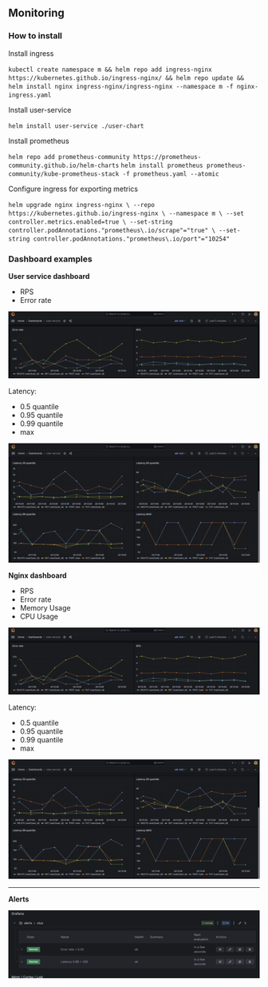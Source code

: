 ## Monitoring

### How to install

Install ingress

`kubectl create namespace m && helm repo add ingress-nginx https://kubernetes.github.io/ingress-nginx/ && helm repo update && helm install nginx ingress-nginx/ingress-nginx --namespace m -f nginx-ingress.yaml`

Install user-service 

`helm install user-service ./user-chart`

Install prometheus

`helm repo add prometheus-community https://prometheus-community.github.io/helm-charts`
`helm install prometheus prometheus-community/kube-prometheus-stack -f prometheus.yaml --atomic`

Configure ingress for exporting metrics

``
helm upgrade nginx ingress-nginx \
--repo https://kubernetes.github.io/ingress-nginx \
--namespace m \
--set controller.metrics.enabled=true \
--set-string controller.podAnnotations."prometheus\.io/scrape"="true" \
--set-string controller.podAnnotations."prometheus\.io/port"="10254"
``

### Dashboard examples

**User service dashboard**

* RPS
* Error rate

![user-service-1.png](images/user-service-1.png)

Latency:
* 0.5 quantile
* 0.95 quantile
* 0.99 quantile
* max 

![user-service-2.png](images/user-service-2.png)


**Nginx dashboard**

* RPS
* Error rate
* Memory Usage
* CPU Usage

![nginx-1.png](images/user-service-1.png)

Latency:
* 0.5 quantile
* 0.95 quantile
* 0.99 quantile
* max 

![nginx-2.png](images/user-service-2.png)

--- 

**Alerts**

![alert.png](images/alerts.png)

